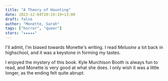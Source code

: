 ```yaml
---
title: "A Theory of Haunting"
date: 2023-12-04T20:19:19+13:00
draft: false
author: "Monette, Sarah"
tags: ["horror", "queer"]
stars: "★★★★★"
---
```


I'll admit, I'm biased towards Monette's writing. I read *Melusine* a lot back in highschool, and it was a keystone in forming my tastes.

I enjoyed the mystery of this book. Kyle Murchison Booth is always fun to read, and Monette is very good at what she does. I only wish it was a little longer, as the ending felt quite abrupt.